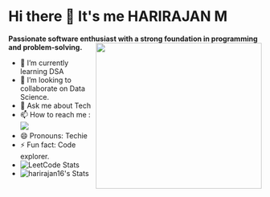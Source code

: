# Hi there 👋 It's me HARIRAJAN M

 **Passionate software enthusiast with a strong foundation in programming and problem-solving.**
<img align="right" width="330" height="290" src="https://ignitepotential.com/wp-content/uploads/2021/02/Quote3-1024x1024.jpg">                                               
- 🌱 I’m currently learning DSA
- 👯 I’m looking to collaborate on Data Science.
- 💬 Ask me about Tech
- 📫 How to reach me :
<br /> [<img src="https://img.shields.io/badge/LinkedIn-0077B5?style=for-the-badge&logo=linkedin&logoColor=white" />](https://www.linkedin.com/in/harirajan-m-45867225a/)
- 😄 Pronouns: Techie
- ⚡ Fun fact: Code explorer.
- ![LeetCode Stats](https://leetcode.panchajanya.dev/HARIRAJAN_M?theme=forest&font=Oregano&ext=activity)
- ![harirajan16's Stats](https://github-readme-stats.vercel.app/api?username=harirajan16&theme=dracula&show_icons=true&hide_border=true&count_private=true)

<!---
HARIRAJAN16/HARIRAJAN16 is a ✨ special ✨ repository because its `README.md` (this file) appears on your GitHub profile.
You can click the Preview link to take a look at your changes.
--->
